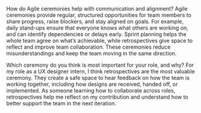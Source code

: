 How do Agile ceremonies help with communication and alignment?
Agile ceremonies provide regular, structured opportunities for team members to share progress, raise blockers, and stay aligned on goals. For example, daily stand-ups ensure that everyone knows what others are working on, and can identify dependencies or delays early. Sprint planning helps the whole team agree on what’s achievable, while retrospectives give space to reflect and improve team collaboration. These ceremonies reduce misunderstandings and keep the team moving in the same direction.

Which ceremony do you think is most important for your role, and why?
For my role as a UX designer intern, I think retrospectives are the most valuable ceremony. They create a safe space to hear feedback on how the team is working together, including how designs are received, handed off, or implemented. As someone learning how to collaborate across roles, retrospectives help me reflect on my contribution and understand how to better support the team in the next iteration.
